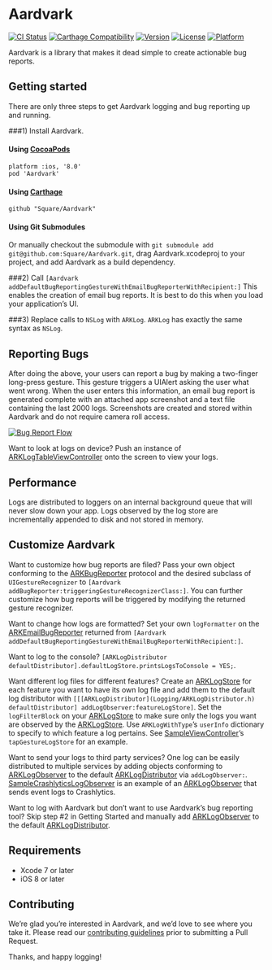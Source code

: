 # Aardvark

[![CI Status](https://travis-ci.org/square/Aardvark.svg?branch=master)](https://travis-ci.org/square/Aardvark)
[![Carthage Compatibility](https://img.shields.io/badge/carthage-✓-e2c245.svg)](https://github.com/Carthage/Carthage/)
[![Version](https://img.shields.io/cocoapods/v/Aardvark.svg)](http://cocoadocs.org/docsets/Aardvark)
[![License](https://img.shields.io/cocoapods/l/Aardvark.svg)](http://cocoadocs.org/docsets/Aardvark)
[![Platform](https://img.shields.io/cocoapods/p/Aardvark.svg)](http://cocoadocs.org/docsets/Aardvark)

Aardvark is a library that makes it dead simple to create actionable bug reports.

## Getting started

There are only three steps to get Aardvark logging and bug reporting up and running.

###1) Install Aardvark.

#### Using [CocoaPods](https://cocoapods.org)

```
platform :ios, '8.0'
pod 'Aardvark'
```

#### Using [Carthage](https://github.com/Carthage/Carthage)

```
github "Square/Aardvark"
```


#### Using Git Submodules

Or manually checkout the submodule with `git submodule add git@github.com:Square/Aardvark.git`, drag Aardvark.xcodeproj to your project, and add Aardvark as a build dependency.

###2) Call `[Aardvark addDefaultBugReportingGestureWithEmailBugReporterWithRecipient:]`
This enables the creation of email bug reports.  It is best to do this when you load your application’s UI.

###3) Replace calls to `NSLog` with `ARKLog`.
`ARKLog` has exactly the same syntax as `NSLog`.

## Reporting Bugs

After doing the above, your users can report a bug by making a two-finger long-press gesture. This gesture triggers a UIAlert asking the user what went wrong. When the user enters this information, an email bug report is generated complete with an attached app screenshot and a text file containing the last 2000 logs. Screenshots are created and stored within Aardvark and do not require camera roll access.

[![Bug Report Flow](BugReportFlow.gif)](BugReportFlow.gif)

Want to look at logs on device? Push an instance of [ARKLogTableViewController](Log%20Viewing/ARKLogTableViewController.h) onto the screen to view your logs.

## Performance
Logs are distributed to loggers on an internal background queue that will never slow down your app. Logs observed by the log store are incrementally appended to disk and not stored in memory.

## Customize Aardvark
Want to customize how bug reports are filed? Pass your own object conforming to the [ARKBugReporter](Bug%20Reporting/ARKBugReporter.h) protocol and the desired subclass of `UIGestureRecognizer` to `[Aardvark addBugReporter:triggeringGestureRecognizerClass:]`. You can further customize how bug reports will be triggered by modifying the returned gesture recognizer.

Want to change how logs are formatted? Set your own `logFormatter` on the [ARKEmailBugReporter](Bug%20Reporting/ARKEmailBugReporter.h) returned from `[Aardvark addDefaultBugReportingGestureWithEmailBugReporterWithRecipient:]`.

Want to log to the console? `[ARKLogDistributor defaultDistributor].defaultLogStore.printsLogsToConsole = YES;`.

Want different log files for different features? Create an [ARKLogStore](Logging/ARKLogStore.h) for each feature you want to have its own log file and add them to the default log distributor with `[[[ARKLogDistributor](Logging/ARKLogDistributor.h) defaultDistributor] addLogObserver:featureLogStore]`. Set the `logFilterBlock` on your [ARKLogStore](Logging/ARKLogStore.h) to make sure only the logs you want are observed by the [ARKLogStore](Logging/ARKLogStore.h). Use `ARKLogWithType`’s `userInfo` dictionary to specify to which feature a log pertains. See [SampleViewController](AardvarkSample/AardvarkSample/SampleViewController.m)’s `tapGestureLogStore` for an example.

Want to send your logs to third party services? One log can be easily distributed to multiple services by adding objects conforming to [ARKLogObserver](Logging/ARKLogObserver.h) to the default [ARKLogDistributor](Logging/ARKLogDistributor.h) via `addLogObserver:`. [SampleCrashlyticsLogObserver](AardvarkSample/AardvarkSample/SampleCrashlyticsLogObserver.h) is an example of an [ARKLogObserver](Logging/ARKLogObserver.h) that sends event logs to Crashlytics.

Want to log with Aardvark but don’t want to use Aardvark’s bug reporting tool? Skip step #2 in Getting Started and manually add [ARKLogObserver](Logging/ARKLogObserver.h) to the default [ARKLogDistributor](Logging/ARKLogDistributor.h).

## Requirements

* Xcode 7 or later
* iOS 8 or later

## Contributing

We’re glad you’re interested in Aardvark, and we’d love to see where you take it. Please read our [contributing guidelines](Contributing.md) prior to submitting a Pull Request.

Thanks, and happy logging!
